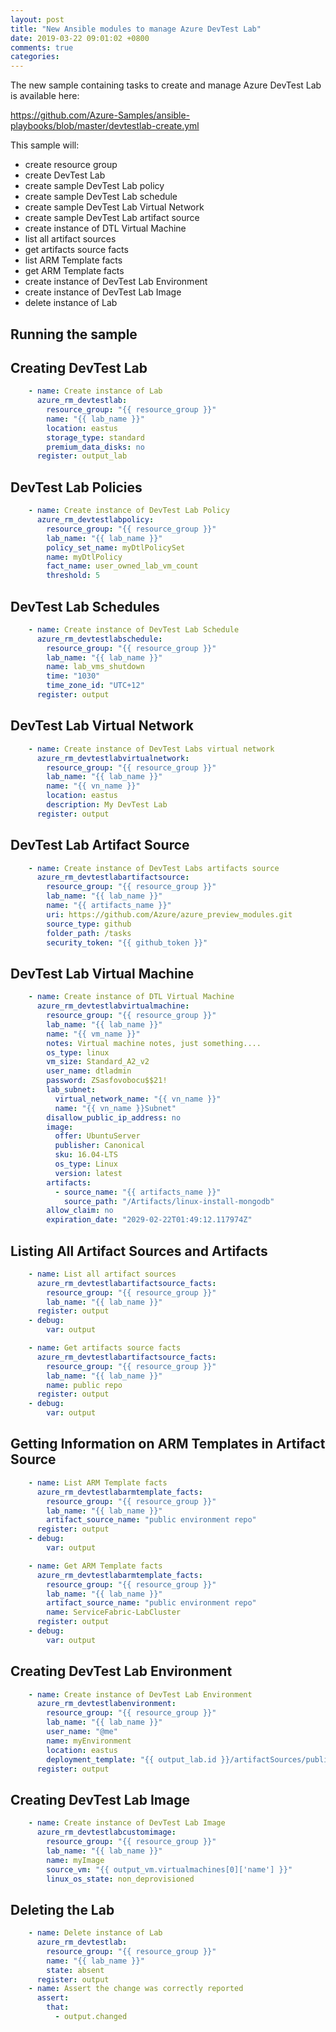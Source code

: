 ```yaml
---
layout: post
title: "New Ansible modules to manage Azure DevTest Lab"
date: 2019-03-22 09:01:02 +0800
comments: true
categories: 
---
```


The new sample containing tasks to create and manage Azure DevTest Lab is available here:

https://github.com/Azure-Samples/ansible-playbooks/blob/master/devtestlab-create.yml

This sample will:
- create resource group
- create DevTest Lab
- create sample DevTest Lab policy
- create sample DevTest Lab schedule 
- create sample DevTest Lab Virtual Network
- create sample DevTest Lab artifact source
- create instance of DTL Virtual Machine
- list all artifact sources
- get artifacts source facts
- list ARM Template facts
- get ARM Template facts
- create instance of DevTest Lab Environment
- create instance of DevTest Lab Image
- delete instance of Lab

## Running the sample



## Creating DevTest Lab

```yaml
    - name: Create instance of Lab
      azure_rm_devtestlab:
        resource_group: "{{ resource_group }}"
        name: "{{ lab_name }}"
        location: eastus
        storage_type: standard
        premium_data_disks: no
      register: output_lab
```

## DevTest Lab Policies

```yaml
    - name: Create instance of DevTest Lab Policy
      azure_rm_devtestlabpolicy:
        resource_group: "{{ resource_group }}"
        lab_name: "{{ lab_name }}"
        policy_set_name: myDtlPolicySet
        name: myDtlPolicy
        fact_name: user_owned_lab_vm_count
        threshold: 5
```

## DevTest Lab Schedules

```yaml
    - name: Create instance of DevTest Lab Schedule
      azure_rm_devtestlabschedule:
        resource_group: "{{ resource_group }}"
        lab_name: "{{ lab_name }}"
        name: lab_vms_shutdown
        time: "1030"
        time_zone_id: "UTC+12"
      register: output
```

## DevTest Lab Virtual Network

```yaml
    - name: Create instance of DevTest Labs virtual network
      azure_rm_devtestlabvirtualnetwork:
        resource_group: "{{ resource_group }}"
        lab_name: "{{ lab_name }}"
        name: "{{ vn_name }}"
        location: eastus
        description: My DevTest Lab
      register: output
```

## DevTest Lab Artifact Source

```yaml
    - name: Create instance of DevTest Labs artifacts source
      azure_rm_devtestlabartifactsource:
        resource_group: "{{ resource_group }}"
        lab_name: "{{ lab_name }}"
        name: "{{ artifacts_name }}"
        uri: https://github.com/Azure/azure_preview_modules.git
        source_type: github
        folder_path: /tasks
        security_token: "{{ github_token }}"
```

## DevTest Lab Virtual Machine

```yaml
    - name: Create instance of DTL Virtual Machine
      azure_rm_devtestlabvirtualmachine:
        resource_group: "{{ resource_group }}"
        lab_name: "{{ lab_name }}"
        name: "{{ vm_name }}"
        notes: Virtual machine notes, just something....
        os_type: linux
        vm_size: Standard_A2_v2
        user_name: dtladmin
        password: ZSasfovobocu$$21!
        lab_subnet:
          virtual_network_name: "{{ vn_name }}"
          name: "{{ vn_name }}Subnet"
        disallow_public_ip_address: no
        image:
          offer: UbuntuServer
          publisher: Canonical
          sku: 16.04-LTS
          os_type: Linux
          version: latest
        artifacts:
          - source_name: "{{ artifacts_name }}"
            source_path: "/Artifacts/linux-install-mongodb"
        allow_claim: no
        expiration_date: "2029-02-22T01:49:12.117974Z"
```

## Listing All Artifact Sources and Artifacts

```yaml
    - name: List all artifact sources
      azure_rm_devtestlabartifactsource_facts:
        resource_group: "{{ resource_group }}"
        lab_name: "{{ lab_name }}"
      register: output
    - debug:
        var: output
```

```yaml
    - name: Get artifacts source facts
      azure_rm_devtestlabartifactsource_facts:
        resource_group: "{{ resource_group }}"
        lab_name: "{{ lab_name }}"
        name: public repo
      register: output
    - debug:
        var: output
```

## Getting Information on ARM Templates in Artifact Source

```yaml
    - name: List ARM Template facts
      azure_rm_devtestlabarmtemplate_facts:
        resource_group: "{{ resource_group }}"
        lab_name: "{{ lab_name }}"
        artifact_source_name: "public environment repo"
      register: output
    - debug:
        var: output
```

```yaml
    - name: Get ARM Template facts
      azure_rm_devtestlabarmtemplate_facts:
        resource_group: "{{ resource_group }}"
        lab_name: "{{ lab_name }}"
        artifact_source_name: "public environment repo"
        name: ServiceFabric-LabCluster
      register: output
    - debug:
        var: output
```

## Creating DevTest Lab Environment

```yaml
    - name: Create instance of DevTest Lab Environment
      azure_rm_devtestlabenvironment:
        resource_group: "{{ resource_group }}"
        lab_name: "{{ lab_name }}"
        user_name: "@me"
        name: myEnvironment
        location: eastus
        deployment_template: "{{ output_lab.id }}/artifactSources/public environment repo/armTemplates/WebApp"
      register: output
```

## Creating DevTest Lab Image

```yaml
    - name: Create instance of DevTest Lab Image
      azure_rm_devtestlabcustomimage:
        resource_group: "{{ resource_group }}"
        lab_name: "{{ lab_name }}"
        name: myImage
        source_vm: "{{ output_vm.virtualmachines[0]['name'] }}"
        linux_os_state: non_deprovisioned
```

## Deleting the Lab

```yaml
    - name: Delete instance of Lab
      azure_rm_devtestlab:
        resource_group: "{{ resource_group }}"
        name: "{{ lab_name }}"
        state: absent
      register: output
    - name: Assert the change was correctly reported
      assert:
        that:
          - output.changed

```
